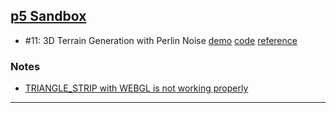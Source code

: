 ## [p5 Sandbox][p5-sandbox]

- \#11: 3D Terrain Generation with Perlin Noise [demo][cc11-demo] [code][cc11-code] [reference][cc11-ref]

### Notes
- [TRIANGLE\_STRIP with WEBGL is not working properly][triangle-strip-issue]

---

[p5-sandbox]: https://mayognaise.github.io/p5-sandbox
[cc11-demo]: https://mayognaise.github.io/p5-sandbox/coding-train/cc11-perlinnoiseterrain
[cc11-code]: https://github.com/mayognaise/p5-sandbox/tree/master/coding-train/cc11-perlinnoiseterrain
[cc11-ref]: http://thecodingtrain.com/CodingChallenges/011-perlinnoiseterrain.html
[triangle-strip-issue]: https://github.com/processing/p5.js/issues/2344


